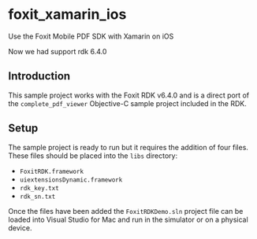 # foxit_xamarin_ios
Use the Foxit Mobile PDF SDK with Xamarin on iOS

Now we had support rdk 6.4.0

Introduction
------------

This sample project works with the Foxit RDK v6.4.0 and is a direct port of the `complete_pdf_viewer` Objective-C sample project included in the RDK.

Setup
-----

The sample project is ready to run but it requires the addition of four files. These files should be placed into the `libs` directory:

* `FoxitRDK.framework`
* `uiextensionsDynamic.framework`
* `rdk_key.txt`
* `rdk_sn.txt`

Once the files have been added the `FoxitRDKDemo.sln` project file can be loaded into Visual Studio for Mac and run in the simulator or on a physical device.
